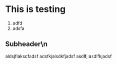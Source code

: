 # This is testing

1. adfd
2. adsfa

## Subheader\n
aldsjflaksdfadsf
adsfkjalsdkfjadsf
asdlfj;asdlfkjadsf